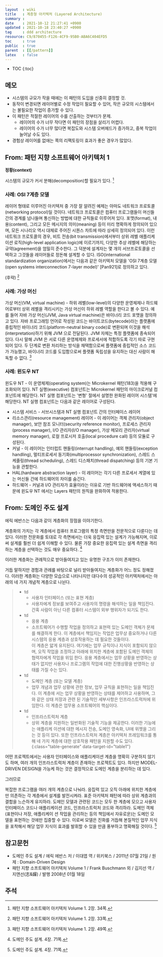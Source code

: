 ```yaml
---
layout  : wiki
title   : 계층형 아키텍처 (Layered Architecture)
summary : 
date    : 2021-10-12 21:27:41 +0900
updated : 2021-10-18 23:40:27 +0900
tag     : ddd architecture
resource: C9/870455-F126-4CF9-95B0-ABA6C404EFD5
toc     : true
public  : true
parent  : [[/pattern]]
latex   : false
---
```

* TOC
{:toc}

## 메모

- 시스템의 규모가 작을 때에는 이 패턴의 도입을 신중히 결정할 것.
- 동작이 변경되면 레이어별로 수정 작업이 필요할 수 있어, 작은 규모의 시스템에서는 불필요한 작업이 증가할 수 있다.
- 이 패턴은 적절한 레이어의 수를 산출하는 것부터가 문제.
    - 레이어의 수가 너무 작다면 이 패턴의 장점을 살리기 어렵다.
    - 레이어의 수가 너무 많다면 복잡도와 시스템 오버헤드가 증가하고, 중복 작업이 늘어날 수도 있다.
- 경험상 레이어를 없애는 쪽의 리팩토링이 효과가 좋은 경우가 많았다.

## From: 패턴 지향 소프트웨어 아키텍처 1

>
**정황(context)**
>
시스템의 규모가 커서 분해(decomposition)할 필요가 있다.
[^posa-34]

### 사례: OSI 7계층 모델

>
레이어 형태로 이루어진 아키텍처 중 가장 잘 알려진 예제는 아마도 네트워크 프로토콜(networking protocol)일 것이다.
네트워크 프로토콜은 컴퓨터 프로그램들이 머신들 간의 경계를 넘나들며 통신하는 방법에 대한 규칙들로 이루어져 있다.
포맷(format), 내용(content), 그리고 모든 메시지의 의미(meaning) 등이 미리 명확하게 정의되어 있으며,
모든 시나리오 역시 대체로 주어진 시퀀스 차트에 따라 상세히 정의되어 있다.
이런 네트워크 프로토콜의 경우, 비트 전송(bit transmission)에서부터 상위 레벨 애플리케이션 로직(high-level application logic)에 이르기까지,
다양한 추상 레벨에 해당하는 규약(agreement)을 엄밀히 준수한다.
그 덕분에 설계자는 몇 개의 서브프로토콜을 선택하고 그것들을 레이어들로 정돈해 설계할 수 있다.
ISO(international standardization organization)에서는 다음과 같은 아키텍처 모델을 'OSI 7계층 모델(open systems interconnection 7-layer model)' [Pan921]로 정의하고 있다.
>
(후략)
[^posa-33]

### 사례: 가상 머신

>
가상 머신(VM, virtual machine) - 하위 레벨(low-level)의 다양한 운영체제나 하드웨어로부터 상위 레벨을 격리시키는 가상 머신이 하위 레벨 역할을 한다고 볼 수 있다.
예를 들어 자바 가상 머신(JVM, Java virtual machine)은 바이너리 코드 포맷을 정의하고 있다.
자바 프로그래밍 언어로 작성된 코드는 바이트코드(bytecode)라는 플랫폼에 중립적인 바이너리 코드(platform-neutral binary code)로 변환되며 이것을 해석(interpretation)하기 위해 JVM 으로 전달된다.
JVM 자체는 특정 플랫폼에 종속되어 있다.
다시 말해 JVM 은 서로 다른 운영체제와 프로세서에 적합하도록 각기 따로 구현되어 있다.
두 단계로 변환 처리하는 방식을 채택함으로써 플랫폼에 중립적인 소스 코드가 가능했고, 바이너리 코드를 도입함으로써 플랫폼 독립성을 유지하는 대신 사람이 해독할 수 없다.
[^posa-49]

### 사례: 윈도우 NT

>
윈도우 NT - 이 운영체제(operating system)는 Microkernel 패턴(183)을 적용해 구조화되어 있다.
NT 실행(executive) 컴포넌트는 Microkernel 패턴의 마이크로커널 컴포넌트에 해당한다.
NT 실행 컴포넌트는 '변형' 절에서 설명한 완화된 레이어 시스템'에 해당한다. NT 실행 컴포넌트는 다음과 같은 레이어로 구성된다.
>
- 시스템 서비스 - 서브시스템과 NT 실행 컴포넌트 간의 인터페이스 레이어
- 리소스관리(resource management) 레이어 - 이 레이어는 객체 관리자(object manager), 보안 참조 모니터(security reference monitor), 프로세스 관리자(process manager), I/O 관리자(I/O manager), 가상 메모리 관리자(virtual memory manager), 로컬 프로시저 호출(local procedure call) 등의 모듈로 구성된다.
- 커널 - 이 레이어는 인터럽트 핸들링(interrupt handling), 예외 핸들링(exception handling), 멀티프로세서 동기화(multiprocessor synchronization), 스레드 스케줄링(thread scheduling), 스레드 디스패치(thread dispatching) 등의 기본 기능을 관할한다.
- HAL(hardware abstraction layer) - 이 레이어는 각기 다른 프로세서 계열에 있는 머신들 간에 하드웨어의 차이를 숨긴다.
- 하드웨어 - 커널과 I/O 관리자가 효율이라는 이유로 기반 하드웨어에 액세스하기 때문에 윈도우 NT 에서는 Layers 패턴의 원칙을 완화하여 적용한다.

## From: 도메인 주도 설계

에릭 에반스는 다음과 같이 계층화의 장점을 이야기한다.

>
계층화의 가치는 각 계층에서 컴퓨터 프로그램의 특정 측면만을 전문적으로 다룬다는 데 있다.
이러한 전문화를 토대로 각 측면에서는 더욱 응집력 있는 설계가 가능해지며, 이로써 설계를 훨씬 더 쉽게 이해할 수 있다.
물론 가장 중요한 응집력 있는 설계 측면을 격리하는 계층을 선택하는 것도 매우 중요하다.
[^evans-71]

이러한 계층화는 관례적으로 받아들여지고 있는 유명한 구조가 이미 존재한다.

>
거듭 말하지만 경험과 관례를 바탕으로 널리 받아들여지는 계층화가 어느 정도 정해졌다.
이러한 계층화는 다양한 모습으로 나타나지만 대다수의 성공적인 아키텍처에서는 아래의 네 가지 개념적 계층으로 나뉜다.
>
> <div id="table1"></div>
>
>
> - td
>     - 사용자 인터페이스 (또는 표현 계층)
>     - 사용자에게 정보를 보여주고 사용자의 명령을 해석하는 일을 책임진다. 간혹 사람이 아닌 다른 컴퓨터 시스템이 외부 행위자가 되기도 한다.
> - td
>     - 응용 계층
>     - 소프트웨어가 수행할 작업을 정의하고 표현력 있는 도메인 객체가 문제를 해결하게 한다.
>       이 계층에서 책임지는 작업은 업무상 중요하거나 다른 시스템의 응용 계층과 상호작용하는 데 필요한 것들이다.<br/>
>       이 계층은 얇게 유지된다.
>       여기에는 업무 규칙이나 지식이 포함되지 않으며, 오직 작업을 조정하고 아래에 위치한 계층에 포함된 도메인 객체의 협력자에게 작업을 위임 한다.
>       응용 계층에서는 업무 상황을 반영하는 상태가 없지만 사용자나 프로그램의 작업에 대한 진행상황을 반영하는 상태를 가질 수는 있다.
> - td
>     - 도메인 계층 (또는 모델 계층)
>     - 업무 개념과 업무 상황에 관한 정보, 업무 규칙을 표현하는 일을 책임진다.
>       이 계층에 서는 업무 상황을 반영하는 상태를 제어하고 사용하며, 그와 같은 상태 저장과 관련 된 기술적인 세부사항은 인프라스트럭처에 위임한다.
>       이 계층은 업무용 소프트웨어의 핵심이다.
> - td
>     - 인프라스트럭처 계층
>     - 상위 계층을 지원하는 일반화된 기술적 기능을 제공한다.
>       이러한 기능에는 애플리케 이션에 대한 메시지 전송, 도메인 영속화, UI에 위젯을 그리는 것 등이 있다.
>       또한 인프라스트럭처 계층은 아키텍처 프레임워크를 통해 네 가지 계층에 대한 상호작용 패턴을 지원할 수도 있다.
> {:class="table-generate" data-target-id="table1"}
>
>
어떤 프로젝트에서는 사용자 인터페이스와 애플리케이션 계층을 명확히 구분하지 않기도 하며,
여러 개의 인프라스트럭처 계층이 존재하는 프로젝트도 있다.
하지만 MODEL-DRIVEN DESIGN을 가능케 하는 것은 결정적으로 도메인 계층을 분리하는 데 있다.
>
그러므로
>
복잡한 프로그램을 여러 개의 계층으로 나눠라.
응집력 있고 오직 아래에 위치한 계층에만 의존하는 각 계층에서 설계를 발전시켜라.
표준 아키텍처 패턴에 따라 상위 계층과의 결합을 느슨하게 유지하라.
도메인 모델과 관련된 코드는 모두 한 계층에 모으고 사용자 인터페이스 코드나 애플리케이션 코드, 인프라스트럭처 코드와 격리하라.
도메인 객체(표현이나 저장, 애플리케이 션 작업을 관리하는 등의 책임에서 자유로운)는 도메인 모델을 표현하는 것에만 집중할 수 있다.
이로써 모델은 진화를 거듭해 본질적인 업무 지식을 포착해서 해당 업무 지식이 효과를 발휘할 수 있을 만큼 풍부하고 명확해질 것이다.
[^evans-71]

## 참고문헌

- 도메인 주도 설계 / 에릭 에반스 저 / 이대엽 역 / 위키북스 / 2011년 07월 21일 / 원제 : Domain-Driven Design
- 패턴 지향 소프트웨어 아키텍처 Volume 1 / Frank Buschmann 외 / 김지선 역 / 지앤선(志&嬋) / 발행 2008년 01월 18일

## 주석

[^evans-71]: 도메인 주도 설계. 4장. 71쪽.
[^posa-33]: 패턴 지향 소프트웨어 아키텍처 Volume 1. 2장. 33쪽.
[^posa-34]: 패턴 지향 소프트웨어 아키텍처 Volume 1. 2장. 34쪽.
[^posa-49]: 패턴 지향 소프트웨어 아키텍처 Volume 1. 2장. 49쪽.
